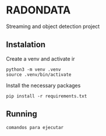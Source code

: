 # RADONDATA
Streaming and object detection project

## Instalation
Create a venv and activate ir
```
python3 -m venv .venv
source .venv/bin/activate
```
Install the necessary packages
```
pip install -r requirements.txt
```
## Running 
```
comandos para ejecutar
```